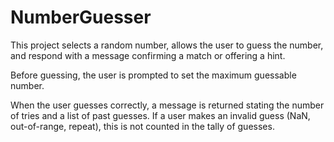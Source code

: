 # NumberGuesser
This project selects a random number, allows the user to guess the number, and respond with a message confirming a match or offering a hint.</br>

Before guessing, the user is prompted to set the maximum guessable number.</br>

When the user guesses correctly, a message is returned stating the number of tries and a list of past guesses. If a user makes an invalid guess (NaN, out-of-range, repeat), this is not counted in the tally of guesses.
